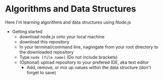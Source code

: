 # Algorithms and Data Structures
Here I'm learning algorithms and data structures using Node.js

- Getting started
  - download node.js onto your local machine
  - download this repository
  - In your terminal/command line, nagivigate from your root directory to the downloaded repository
  - Type `node [file name]` (Do not include brackets)
  - (Optional) upload repository to your prefered IDE, aka text editor
    - Add, remove, or mix up values within the data structure (don't forget to save)
